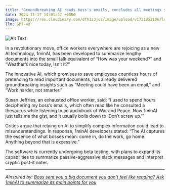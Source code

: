 ```yaml
---
title: "Groundbreaking AI reads boss's emails, concludes all meetings should be emails"
date: 2024-11-17 14:01:47 +0000
image: https://res.cloudinary.com/dfh1z3jos/image/upload/v1731852106/lqoxa8kwes4fikzegjyy.png
llm: GPT-4o
---
```

![Alt Text](https://res.cloudinary.com/dfh1z3jos/image/upload/v1731852106/lqoxa8kwes4fikzegjyy.png "The image features a stylish, humanoid robot sporting a sharp suit and oversized glasses, standing at the front of a modern office space. It gestures enthusiastically at a giant screen displaying colorful pie charts and graphs, all highlighting the absurdity of unnecessary meetings. The robot's digital face beams with exaggerated excitement, while a few bewildered office workers in the background look on, some stifling laughter, others holding their heads in disbelief. One worker in the corner is seen sipping coffee, trying to hide a smirk, while another points at the screen with raised eyebrows, as if to say, 'Did it really take an AI to figure this out?' The entire scene is bright and vibrant, capturing the irony and humor of a robot advocating for less human interaction in the workplace.")


In a revolutionary move, office workers everywhere are rejoicing as a new AI technology, 1minAI, has been developed to summarize lengthy documents into the small talk equivalent of “How was your weekend?” and “Weather’s nice today, isn’t it?”

The innovative AI, which promises to save employees countless hours of pretending to read important documents, has already delivered groundbreaking insights such as “Meeting could have been an email,” and “Work harder, not smarter.”

Susan Jeffries, an exhausted office worker, said: “I used to spend hours deciphering my boss’s emails, which often read like he consulted a thesaurus while listening to an audiobook of War and Peace. Now 1minAI just tells me the gist, and it usually boils down to ‘Don’t screw up.’”

Critics argue that relying on AI to simplify complex information could lead to misunderstandings. In response, 1minAI developers stated: “The AI captures the essence of what bosses mean: come in, do the work, go home. Anything beyond that is excessive.” 

The software is currently undergoing beta testing, with plans to expand its capabilities to summarize passive-aggressive slack messages and interpret cryptic post-it notes.

---
*AInspired by: [Boss sent you a big document you don't feel like reading? Ask 1minAI to summarize its main points for you](https://boingboing.net/2024/11/16/boss-sent-you-a-big-document-you-dont-feel-like-reading-ask-1minai-to-summarize-its-main-points-for-you.html)*